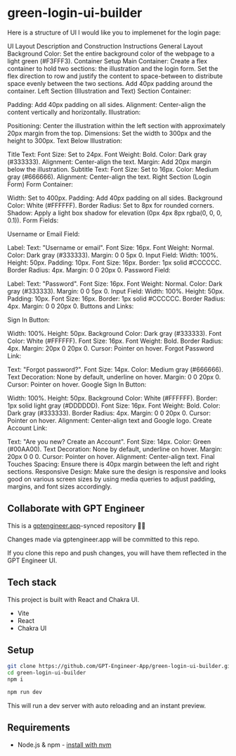 # green-login-ui-builder

Here is a structure of UI I would like you to implemenet for the login page:

UI Layout Description and Construction Instructions
General Layout
Background Color: Set the entire background color of the webpage to a light green (#F3FFF3).
Container Setup
Main Container: Create a flex container to hold two sections: the illustration and the login form. Set the flex direction to row and justify the content to space-between to distribute space evenly between the two sections. Add 40px padding around the container.
Left Section (Illustration and Text)
Section Container:

Padding: Add 40px padding on all sides.
Alignment: Center-align the content vertically and horizontally.
Illustration:

Positioning: Center the illustration within the left section with approximately 20px margin from the top.
Dimensions: Set the width to 300px and the height to 300px.
Text Below Illustration:

Title Text:
Font Size: Set to 24px.
Font Weight: Bold.
Color: Dark gray (#333333).
Alignment: Center-align the text.
Margin: Add 20px margin below the illustration.
Subtitle Text:
Font Size: Set to 16px.
Color: Medium gray (#666666).
Alignment: Center-align the text.
Right Section (Login Form)
Form Container:

Width: Set to 400px.
Padding: Add 40px padding on all sides.
Background Color: White (#FFFFFF).
Border Radius: Set to 8px for rounded corners.
Shadow: Apply a light box shadow for elevation (0px 4px 8px rgba(0, 0, 0, 0.1)).
Form Fields:

Username or Email Field:

Label:
Text: "Username or email".
Font Size: 16px.
Font Weight: Normal.
Color: Dark gray (#333333).
Margin: 0 0 5px 0.
Input Field:
Width: 100%.
Height: 50px.
Padding: 10px.
Font Size: 16px.
Border: 1px solid #CCCCCC.
Border Radius: 4px.
Margin: 0 0 20px 0.
Password Field:

Label:
Text: "Password".
Font Size: 16px.
Font Weight: Normal.
Color: Dark gray (#333333).
Margin: 0 0 5px 0.
Input Field:
Width: 100%.
Height: 50px.
Padding: 10px.
Font Size: 16px.
Border: 1px solid #CCCCCC.
Border Radius: 4px.
Margin: 0 0 20px 0.
Buttons and Links:

Sign In Button:

Width: 100%.
Height: 50px.
Background Color: Dark gray (#333333).
Font Color: White (#FFFFFF).
Font Size: 16px.
Font Weight: Bold.
Border Radius: 4px.
Margin: 20px 0 20px 0.
Cursor: Pointer on hover.
Forgot Password Link:

Text: "Forgot password?".
Font Size: 14px.
Color: Medium gray (#666666).
Text Decoration: None by default, underline on hover.
Margin: 0 0 20px 0.
Cursor: Pointer on hover.
Google Sign In Button:

Width: 100%.
Height: 50px.
Background Color: White (#FFFFFF).
Border: 1px solid light gray (#DDDDDD).
Font Size: 16px.
Font Weight: Bold.
Color: Dark gray (#333333).
Border Radius: 4px.
Margin: 0 0 20px 0.
Cursor: Pointer on hover.
Alignment: Center-align text and Google logo.
Create Account Link:

Text: "Are you new? Create an Account".
Font Size: 14px.
Color: Green (#00AA00).
Text Decoration: None by default, underline on hover.
Margin: 20px 0 0 0.
Cursor: Pointer on hover.
Alignment: Center-align text.
Final Touches
Spacing: Ensure there is 40px margin between the left and right sections.
Responsive Design: Make sure the design is responsive and looks good on various screen sizes by using media queries to adjust padding, margins, and font sizes accordingly.

## Collaborate with GPT Engineer

This is a [gptengineer.app](https://gptengineer.app)-synced repository 🌟🤖

Changes made via gptengineer.app will be committed to this repo.

If you clone this repo and push changes, you will have them reflected in the GPT Engineer UI.

## Tech stack

This project is built with React and Chakra UI.

- Vite
- React
- Chakra UI

## Setup

```sh
git clone https://github.com/GPT-Engineer-App/green-login-ui-builder.git
cd green-login-ui-builder
npm i
```

```sh
npm run dev
```

This will run a dev server with auto reloading and an instant preview.

## Requirements

- Node.js & npm - [install with nvm](https://github.com/nvm-sh/nvm#installing-and-updating)
